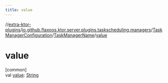 ```yaml
---
title: value
---
```

//[extra-ktor-plugins](../../../../index.md)/[io.github.flaxoos.ktor.server.plugins.taskscheduling.managers](../../index.md)/[TaskManagerConfiguration](../index.md)/[TaskManagerName](index.md)/[value](value.md)



# value



[common]\
val [value](value.md): [String](https://kotlinlang.org/api/latest/jvm/stdlib/kotlin/-string/index.md)




